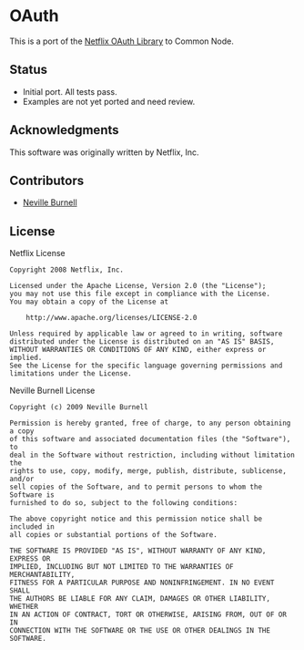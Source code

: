 OAuth
=====

This is a port of the [Netflix OAuth Library][1] to Common Node.

Status
------

* Initial port. All tests pass.
* Examples are not yet ported and need review.

Acknowledgments
---------------

This software was originally written by Netflix, Inc.

Contributors
------------

* [Neville Burnell][2]

[1]:http://oauth.googlecode.com/svn/code/javascript
[2]:http://github.com/nevilleburnell


License
-------

Netflix License

    Copyright 2008 Netflix, Inc.

    Licensed under the Apache License, Version 2.0 (the "License");
    you may not use this file except in compliance with the License.
    You may obtain a copy of the License at

        http://www.apache.org/licenses/LICENSE-2.0

    Unless required by applicable law or agreed to in writing, software
    distributed under the License is distributed on an "AS IS" BASIS,
    WITHOUT WARRANTIES OR CONDITIONS OF ANY KIND, either express or implied.
    See the License for the specific language governing permissions and
    limitations under the License.

Neville Burnell License 

    Copyright (c) 2009 Neville Burnell

    Permission is hereby granted, free of charge, to any person obtaining a copy
    of this software and associated documentation files (the "Software"), to
    deal in the Software without restriction, including without limitation the
    rights to use, copy, modify, merge, publish, distribute, sublicense, and/or
    sell copies of the Software, and to permit persons to whom the Software is
    furnished to do so, subject to the following conditions:

    The above copyright notice and this permission notice shall be included in
    all copies or substantial portions of the Software.

    THE SOFTWARE IS PROVIDED "AS IS", WITHOUT WARRANTY OF ANY KIND, EXPRESS OR
    IMPLIED, INCLUDING BUT NOT LIMITED TO THE WARRANTIES OF MERCHANTABILITY,
    FITNESS FOR A PARTICULAR PURPOSE AND NONINFRINGEMENT. IN NO EVENT SHALL
    THE AUTHORS BE LIABLE FOR ANY CLAIM, DAMAGES OR OTHER LIABILITY, WHETHER
    IN AN ACTION OF CONTRACT, TORT OR OTHERWISE, ARISING FROM, OUT OF OR IN
    CONNECTION WITH THE SOFTWARE OR THE USE OR OTHER DEALINGS IN THE SOFTWARE.